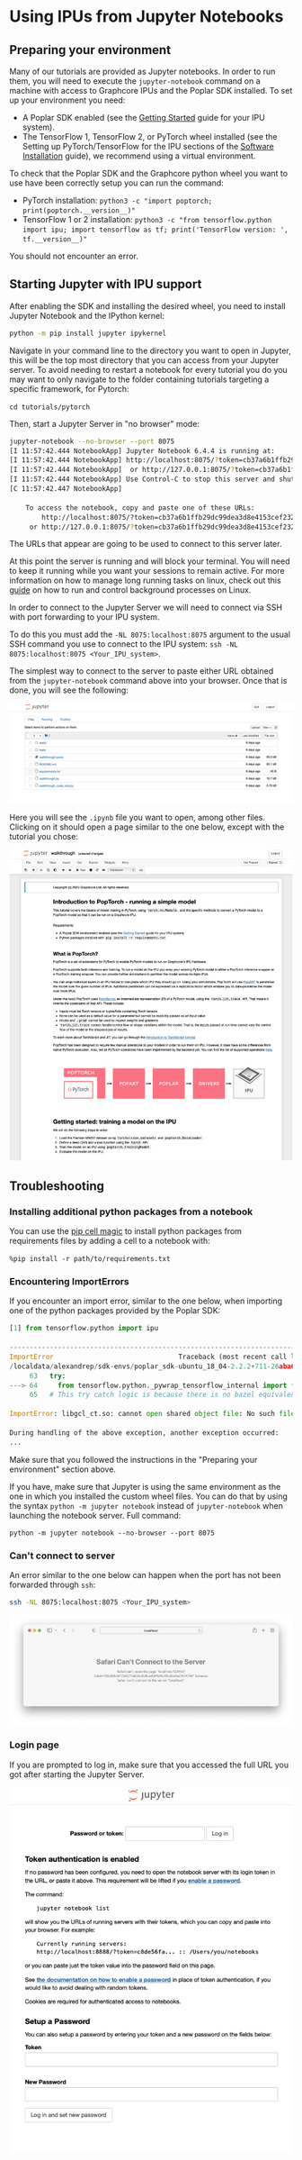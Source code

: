 # Using IPUs from Jupyter Notebooks

## Preparing your environment

Many of our tutorials are provided as Jupyter notebooks. In order to run them, you will need to execute the `jupyter-notebook` command on a machine with access to Graphcore IPUs and the Poplar SDK installed. To set up your environment you need:
- A Poplar SDK enabled (see the [Getting Started](https://docs.graphcore.ai/en/latest/getting-started.html) guide for your IPU system).
- The TensorFlow 1, TensorFlow 2, or PyTorch wheel installed (see the Setting up PyTorch/TensorFlow for the IPU sections of the [Software Installation](https://docs.graphcore.ai/projects/ipu-pod-getting-started/en/latest/installation.html#) guide), we recommend using a virtual environment.

To check that the Poplar SDK and the Graphcore python wheel you want to use have been correctly setup you can run the command:
- PyTorch installation: `python3 -c "import poptorch; print(poptorch.__version__)"`
- TensorFlow 1 or 2 installation: `python3 -c "from tensorflow.python import ipu; import tensorflow as tf; print('TensorFlow version: ', tf.__version__)"`

You should not encounter an error.

## Starting Jupyter with IPU support

After enabling the SDK and installing the desired wheel, you need to install
Jupyter Notebook and the IPython kernel:

```bash
python -m pip install jupyter ipykernel
```

Navigate in your command line to the directory you want to open in Jupyter,
this will be the top most directory that you can access from your Jupyter
server. To avoid needing to restart a notebook for every tutorial you do you may
want to only navigate to the folder containing tutorials targeting a specific
framework, for Pytorch:

`cd tutorials/pytorch`

Then, start a Jupyter Server in "no browser" mode:

```bash
jupyter-notebook --no-browser --port 8075
[I 11:57:42.444 NotebookApp] Jupyter Notebook 6.4.4 is running at:
[I 11:57:42.444 NotebookApp] http://localhost:8075/?token=cb37a6b1ffb29dc99dea3d8e4153cef232b9f067ecd50f64
[I 11:57:42.444 NotebookApp]  or http://127.0.0.1:8075/?token=cb37a6b1ffb29dc99dea3d8e4153cef232b9f067ecd50f64
[I 11:57:42.444 NotebookApp] Use Control-C to stop this server and shut down all kernels (twice to skip confirmation).
[C 11:57:42.447 NotebookApp]

    To access the notebook, copy and paste one of these URLs:
        http://localhost:8075/?token=cb37a6b1ffb29dc99dea3d8e4153cef232b9f067ecd50f64
     or http://127.0.0.1:8075/?token=cb37a6b1ffb29dc99dea3d8e4153cef232b9f067ecd50f64
```

The URLs that appear are going to be used to connect to this server later.

At this point the server is running and will block your terminal. You will need
to keep it running while you want your sessions to remain active. For more
information on how to manage long running tasks on linux, check out this
[guide](https://www.howtogeek.com/440848/how-to-run-and-control-background-processes-on-linux/)
on how to run and control background processes on Linux.

In order to connect to the Jupyter Server we will need to connect via SSH with
port forwarding to your IPU system.

To do this you must add the `-NL 8075:localhost:8075` argument to the
usual SSH command you use to connect to the IPU system:
`ssh -NL 8075:localhost:8075 <Your_IPU_system>`.

The simplest way to connect to the server to paste either URL obtained from the
`jupyter-notebook` command above into your browser. Once that is done, you will
see the following:

![Jupyter Server](screenshots/jupyter_server.png)

Here you will see the `.ipynb` file you want to open, among other files.
Clicking on it should open a page similar to the one below, except with the
tutorial you chose:

![Open Notebook](screenshots/open_notebook.png)

## Troubleshooting

### Installing additional python packages from a notebook

You can use the [pip cell magic](https://ipython.readthedocs.io/en/stable/interactive/magics.html#magic-pip) to install python packages from requirements files by adding a cell to a notebook with:

`%pip install -r path/to/requirements.txt`

### Encountering ImportErrors

If you encounter an import error, similar to the one below, when importing
one of the python packages provided by the Poplar SDK:

```python
[1] from tensorflow.python import ipu

---------------------------------------------------------------------------
ImportError                               Traceback (most recent call last)
/localdata/alexandrep/sdk-envs/poplar_sdk-ubuntu_18_04-2.2.2+711-26aba6cf16/2.2.2+711_tf2/lib/python3.6/site-packages/tensorflow/python/pywrap_tensorflow.py in <module>
     63   try:
---> 64     from tensorflow.python._pywrap_tensorflow_internal import *
     65   # This try catch logic is because there is no bazel equivalent for py_extension.

ImportError: libgcl_ct.so: cannot open shared object file: No such file or directory

During handling of the above exception, another exception occurred:
...
```

Make sure that you followed the instructions in the "Preparing your environment"
section above.

If you have, make sure that Jupyter is using the same environment as the one in
which you installed the custom wheel files. You can do that by using the syntax
`python -m jupyter notebook` instead of `jupyter-notebook` when launching the
notebook server. Full command:

```
python -m jupyter notebook --no-browser --port 8075
```

### Can't connect to server

An error similar to the one below can happen when the port has not been
forwarded through `ssh`:

```bash
ssh -NL 8075:localhost:8075 <Your_IPU_system>
```

![Can't connect to server](screenshots/not_found.png)

### Login page

If you are prompted to log in, make sure that you accessed the full URL you got
after starting the Jupyter Server.

![Login Page](screenshots/login.png)

